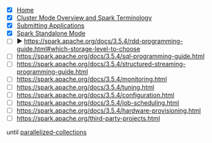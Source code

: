 - [x] [Home](https://spark.apache.org/docs/3.5.4/index.html)
- [x] [Cluster Mode Overview and Spark Terminology](https://spark.apache.org/docs/3.5.4/cluster-overview.html)
- [x] [Submitting Applications](https://spark.apache.org/docs/3.5.4/submitting-applications.html)
- [x] [Spark Standalone Mode](https://spark.apache.org/docs/3.5.4/spark-standalone.html)
- [ ] ▶️ https://spark.apache.org/docs/3.5.4/rdd-programming-guide.html#which-storage-level-to-choose
- [ ] https://spark.apache.org/docs/3.5.4/sql-programming-guide.html
- [ ] https://spark.apache.org/docs/3.5.4/structured-streaming-programming-guide.html
- [ ] https://spark.apache.org/docs/3.5.4/monitoring.html
- [ ] https://spark.apache.org/docs/3.5.4/tuning.html
- [ ] https://spark.apache.org/docs/3.5.4/configuration.html
- [ ] https://spark.apache.org/docs/3.5.4/job-scheduling.html
- [ ] https://spark.apache.org/docs/3.5.4/hardware-provisioning.html
- [ ] https://spark.apache.org/third-party-projects.html

until
[parallelized-collections](https://spark.apache.org/docs/3.5.4/rdd-programming-guide.html#parallelized-collections)